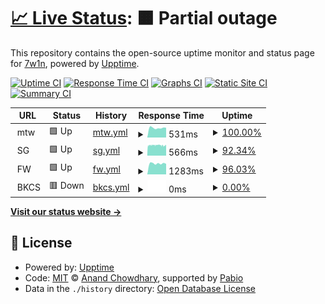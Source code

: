 # [📈 Live Status](https://7hanw1n.github.io/uptime): <!--live status--> **🟧 Partial outage**

This repository contains the open-source uptime monitor and status page for [7w1n](https://7hanw1n.github.io/uptime), powered by [Upptime](https://github.com/upptime/upptime).

[![Uptime CI](https://github.com/7hanw1n/uptime/workflows/Uptime%20CI/badge.svg)](https://github.com/7hanw1n/uptime/actions?query=workflow%3A%22Uptime+CI%22)
[![Response Time CI](https://github.com/7hanw1n/uptime/workflows/Response%20Time%20CI/badge.svg)](https://github.com/7hanw1n/uptime/actions?query=workflow%3A%22Response+Time+CI%22)
[![Graphs CI](https://github.com/7hanw1n/uptime/workflows/Graphs%20CI/badge.svg)](https://github.com/7hanw1n/uptime/actions?query=workflow%3A%22Graphs+CI%22)
[![Static Site CI](https://github.com/7hanw1n/uptime/workflows/Static%20Site%20CI/badge.svg)](https://github.com/7hanw1n/uptime/actions?query=workflow%3A%22Static+Site+CI%22)
[![Summary CI](https://github.com/7hanw1n/uptime/workflows/Summary%20CI/badge.svg)](https://github.com/7hanw1n/uptime/actions?query=workflow%3A%22Summary+CI%22)

<!--start: status pages-->
<!-- This summary is generated by Upptime (https://github.com/upptime/upptime) -->
<!-- Do not edit this manually, your changes will be overwritten -->
<!-- prettier-ignore -->
| URL | Status | History | Response Time | Uptime |
| --- | ------ | ------- | ------------- | ------ |
| <img alt="" src="https://icons.duckduckgo.com/ip3/null.ico" height="13"> mtw | 🟩 Up | [mtw.yml](https://github.com/7hanw1n/uptime/commits/HEAD/history/mtw.yml) | <details><summary><img alt="Response time graph" src="./graphs/mtw/response-time-week.png" height="20"> 531ms</summary><br><a href="https://7hanw1n.github.io/uptime/history/mtw"><img alt="Response time 602" src="https://img.shields.io/endpoint?url=https%3A%2F%2Fraw.githubusercontent.com%2F7hanw1n%2Fuptime%2FHEAD%2Fapi%2Fmtw%2Fresponse-time.json"></a><br><a href="https://7hanw1n.github.io/uptime/history/mtw"><img alt="24-hour response time 540" src="https://img.shields.io/endpoint?url=https%3A%2F%2Fraw.githubusercontent.com%2F7hanw1n%2Fuptime%2FHEAD%2Fapi%2Fmtw%2Fresponse-time-day.json"></a><br><a href="https://7hanw1n.github.io/uptime/history/mtw"><img alt="7-day response time 531" src="https://img.shields.io/endpoint?url=https%3A%2F%2Fraw.githubusercontent.com%2F7hanw1n%2Fuptime%2FHEAD%2Fapi%2Fmtw%2Fresponse-time-week.json"></a><br><a href="https://7hanw1n.github.io/uptime/history/mtw"><img alt="30-day response time 542" src="https://img.shields.io/endpoint?url=https%3A%2F%2Fraw.githubusercontent.com%2F7hanw1n%2Fuptime%2FHEAD%2Fapi%2Fmtw%2Fresponse-time-month.json"></a><br><a href="https://7hanw1n.github.io/uptime/history/mtw"><img alt="1-year response time 602" src="https://img.shields.io/endpoint?url=https%3A%2F%2Fraw.githubusercontent.com%2F7hanw1n%2Fuptime%2FHEAD%2Fapi%2Fmtw%2Fresponse-time-year.json"></a></details> | <details><summary><a href="https://7hanw1n.github.io/uptime/history/mtw">100.00%</a></summary><a href="https://7hanw1n.github.io/uptime/history/mtw"><img alt="All-time uptime 99.94%" src="https://img.shields.io/endpoint?url=https%3A%2F%2Fraw.githubusercontent.com%2F7hanw1n%2Fuptime%2FHEAD%2Fapi%2Fmtw%2Fuptime.json"></a><br><a href="https://7hanw1n.github.io/uptime/history/mtw"><img alt="24-hour uptime 100.00%" src="https://img.shields.io/endpoint?url=https%3A%2F%2Fraw.githubusercontent.com%2F7hanw1n%2Fuptime%2FHEAD%2Fapi%2Fmtw%2Fuptime-day.json"></a><br><a href="https://7hanw1n.github.io/uptime/history/mtw"><img alt="7-day uptime 100.00%" src="https://img.shields.io/endpoint?url=https%3A%2F%2Fraw.githubusercontent.com%2F7hanw1n%2Fuptime%2FHEAD%2Fapi%2Fmtw%2Fuptime-week.json"></a><br><a href="https://7hanw1n.github.io/uptime/history/mtw"><img alt="30-day uptime 99.98%" src="https://img.shields.io/endpoint?url=https%3A%2F%2Fraw.githubusercontent.com%2F7hanw1n%2Fuptime%2FHEAD%2Fapi%2Fmtw%2Fuptime-month.json"></a><br><a href="https://7hanw1n.github.io/uptime/history/mtw"><img alt="1-year uptime 99.94%" src="https://img.shields.io/endpoint?url=https%3A%2F%2Fraw.githubusercontent.com%2F7hanw1n%2Fuptime%2FHEAD%2Fapi%2Fmtw%2Fuptime-year.json"></a></details>
| <img alt="" src="https://icons.duckduckgo.com/ip3/null.ico" height="13"> SG | 🟩 Up | [sg.yml](https://github.com/7hanw1n/uptime/commits/HEAD/history/sg.yml) | <details><summary><img alt="Response time graph" src="./graphs/sg/response-time-week.png" height="20"> 566ms</summary><br><a href="https://7hanw1n.github.io/uptime/history/sg"><img alt="Response time 543" src="https://img.shields.io/endpoint?url=https%3A%2F%2Fraw.githubusercontent.com%2F7hanw1n%2Fuptime%2FHEAD%2Fapi%2Fsg%2Fresponse-time.json"></a><br><a href="https://7hanw1n.github.io/uptime/history/sg"><img alt="24-hour response time 571" src="https://img.shields.io/endpoint?url=https%3A%2F%2Fraw.githubusercontent.com%2F7hanw1n%2Fuptime%2FHEAD%2Fapi%2Fsg%2Fresponse-time-day.json"></a><br><a href="https://7hanw1n.github.io/uptime/history/sg"><img alt="7-day response time 566" src="https://img.shields.io/endpoint?url=https%3A%2F%2Fraw.githubusercontent.com%2F7hanw1n%2Fuptime%2FHEAD%2Fapi%2Fsg%2Fresponse-time-week.json"></a><br><a href="https://7hanw1n.github.io/uptime/history/sg"><img alt="30-day response time 559" src="https://img.shields.io/endpoint?url=https%3A%2F%2Fraw.githubusercontent.com%2F7hanw1n%2Fuptime%2FHEAD%2Fapi%2Fsg%2Fresponse-time-month.json"></a><br><a href="https://7hanw1n.github.io/uptime/history/sg"><img alt="1-year response time 543" src="https://img.shields.io/endpoint?url=https%3A%2F%2Fraw.githubusercontent.com%2F7hanw1n%2Fuptime%2FHEAD%2Fapi%2Fsg%2Fresponse-time-year.json"></a></details> | <details><summary><a href="https://7hanw1n.github.io/uptime/history/sg">92.34%</a></summary><a href="https://7hanw1n.github.io/uptime/history/sg"><img alt="All-time uptime 99.55%" src="https://img.shields.io/endpoint?url=https%3A%2F%2Fraw.githubusercontent.com%2F7hanw1n%2Fuptime%2FHEAD%2Fapi%2Fsg%2Fuptime.json"></a><br><a href="https://7hanw1n.github.io/uptime/history/sg"><img alt="24-hour uptime 100.00%" src="https://img.shields.io/endpoint?url=https%3A%2F%2Fraw.githubusercontent.com%2F7hanw1n%2Fuptime%2FHEAD%2Fapi%2Fsg%2Fuptime-day.json"></a><br><a href="https://7hanw1n.github.io/uptime/history/sg"><img alt="7-day uptime 92.34%" src="https://img.shields.io/endpoint?url=https%3A%2F%2Fraw.githubusercontent.com%2F7hanw1n%2Fuptime%2FHEAD%2Fapi%2Fsg%2Fuptime-week.json"></a><br><a href="https://7hanw1n.github.io/uptime/history/sg"><img alt="30-day uptime 97.66%" src="https://img.shields.io/endpoint?url=https%3A%2F%2Fraw.githubusercontent.com%2F7hanw1n%2Fuptime%2FHEAD%2Fapi%2Fsg%2Fuptime-month.json"></a><br><a href="https://7hanw1n.github.io/uptime/history/sg"><img alt="1-year uptime 99.55%" src="https://img.shields.io/endpoint?url=https%3A%2F%2Fraw.githubusercontent.com%2F7hanw1n%2Fuptime%2FHEAD%2Fapi%2Fsg%2Fuptime-year.json"></a></details>
| <img alt="" src="https://icons.duckduckgo.com/ip3/null.ico" height="13"> FW | 🟩 Up | [fw.yml](https://github.com/7hanw1n/uptime/commits/HEAD/history/fw.yml) | <details><summary><img alt="Response time graph" src="./graphs/fw/response-time-week.png" height="20"> 1283ms</summary><br><a href="https://7hanw1n.github.io/uptime/history/fw"><img alt="Response time 894" src="https://img.shields.io/endpoint?url=https%3A%2F%2Fraw.githubusercontent.com%2F7hanw1n%2Fuptime%2FHEAD%2Fapi%2Ffw%2Fresponse-time.json"></a><br><a href="https://7hanw1n.github.io/uptime/history/fw"><img alt="24-hour response time 1511" src="https://img.shields.io/endpoint?url=https%3A%2F%2Fraw.githubusercontent.com%2F7hanw1n%2Fuptime%2FHEAD%2Fapi%2Ffw%2Fresponse-time-day.json"></a><br><a href="https://7hanw1n.github.io/uptime/history/fw"><img alt="7-day response time 1283" src="https://img.shields.io/endpoint?url=https%3A%2F%2Fraw.githubusercontent.com%2F7hanw1n%2Fuptime%2FHEAD%2Fapi%2Ffw%2Fresponse-time-week.json"></a><br><a href="https://7hanw1n.github.io/uptime/history/fw"><img alt="30-day response time 1044" src="https://img.shields.io/endpoint?url=https%3A%2F%2Fraw.githubusercontent.com%2F7hanw1n%2Fuptime%2FHEAD%2Fapi%2Ffw%2Fresponse-time-month.json"></a><br><a href="https://7hanw1n.github.io/uptime/history/fw"><img alt="1-year response time 894" src="https://img.shields.io/endpoint?url=https%3A%2F%2Fraw.githubusercontent.com%2F7hanw1n%2Fuptime%2FHEAD%2Fapi%2Ffw%2Fresponse-time-year.json"></a></details> | <details><summary><a href="https://7hanw1n.github.io/uptime/history/fw">96.03%</a></summary><a href="https://7hanw1n.github.io/uptime/history/fw"><img alt="All-time uptime 96.39%" src="https://img.shields.io/endpoint?url=https%3A%2F%2Fraw.githubusercontent.com%2F7hanw1n%2Fuptime%2FHEAD%2Fapi%2Ffw%2Fuptime.json"></a><br><a href="https://7hanw1n.github.io/uptime/history/fw"><img alt="24-hour uptime 72.21%" src="https://img.shields.io/endpoint?url=https%3A%2F%2Fraw.githubusercontent.com%2F7hanw1n%2Fuptime%2FHEAD%2Fapi%2Ffw%2Fuptime-day.json"></a><br><a href="https://7hanw1n.github.io/uptime/history/fw"><img alt="7-day uptime 96.03%" src="https://img.shields.io/endpoint?url=https%3A%2F%2Fraw.githubusercontent.com%2F7hanw1n%2Fuptime%2FHEAD%2Fapi%2Ffw%2Fuptime-week.json"></a><br><a href="https://7hanw1n.github.io/uptime/history/fw"><img alt="30-day uptime 79.70%" src="https://img.shields.io/endpoint?url=https%3A%2F%2Fraw.githubusercontent.com%2F7hanw1n%2Fuptime%2FHEAD%2Fapi%2Ffw%2Fuptime-month.json"></a><br><a href="https://7hanw1n.github.io/uptime/history/fw"><img alt="1-year uptime 96.39%" src="https://img.shields.io/endpoint?url=https%3A%2F%2Fraw.githubusercontent.com%2F7hanw1n%2Fuptime%2FHEAD%2Fapi%2Ffw%2Fuptime-year.json"></a></details>
| <img alt="" src="https://icons.duckduckgo.com/ip3/null.ico" height="13"> BKCS | 🟥 Down | [bkcs.yml](https://github.com/7hanw1n/uptime/commits/HEAD/history/bkcs.yml) | <details><summary><img alt="Response time graph" src="./graphs/bkcs/response-time-week.png" height="20"> 0ms</summary><br><a href="https://7hanw1n.github.io/uptime/history/bkcs"><img alt="Response time 818" src="https://img.shields.io/endpoint?url=https%3A%2F%2Fraw.githubusercontent.com%2F7hanw1n%2Fuptime%2FHEAD%2Fapi%2Fbkcs%2Fresponse-time.json"></a><br><a href="https://7hanw1n.github.io/uptime/history/bkcs"><img alt="24-hour response time 0" src="https://img.shields.io/endpoint?url=https%3A%2F%2Fraw.githubusercontent.com%2F7hanw1n%2Fuptime%2FHEAD%2Fapi%2Fbkcs%2Fresponse-time-day.json"></a><br><a href="https://7hanw1n.github.io/uptime/history/bkcs"><img alt="7-day response time 0" src="https://img.shields.io/endpoint?url=https%3A%2F%2Fraw.githubusercontent.com%2F7hanw1n%2Fuptime%2FHEAD%2Fapi%2Fbkcs%2Fresponse-time-week.json"></a><br><a href="https://7hanw1n.github.io/uptime/history/bkcs"><img alt="30-day response time 817" src="https://img.shields.io/endpoint?url=https%3A%2F%2Fraw.githubusercontent.com%2F7hanw1n%2Fuptime%2FHEAD%2Fapi%2Fbkcs%2Fresponse-time-month.json"></a><br><a href="https://7hanw1n.github.io/uptime/history/bkcs"><img alt="1-year response time 818" src="https://img.shields.io/endpoint?url=https%3A%2F%2Fraw.githubusercontent.com%2F7hanw1n%2Fuptime%2FHEAD%2Fapi%2Fbkcs%2Fresponse-time-year.json"></a></details> | <details><summary><a href="https://7hanw1n.github.io/uptime/history/bkcs">0.00%</a></summary><a href="https://7hanw1n.github.io/uptime/history/bkcs"><img alt="All-time uptime 79.32%" src="https://img.shields.io/endpoint?url=https%3A%2F%2Fraw.githubusercontent.com%2F7hanw1n%2Fuptime%2FHEAD%2Fapi%2Fbkcs%2Fuptime.json"></a><br><a href="https://7hanw1n.github.io/uptime/history/bkcs"><img alt="24-hour uptime 0.00%" src="https://img.shields.io/endpoint?url=https%3A%2F%2Fraw.githubusercontent.com%2F7hanw1n%2Fuptime%2FHEAD%2Fapi%2Fbkcs%2Fuptime-day.json"></a><br><a href="https://7hanw1n.github.io/uptime/history/bkcs"><img alt="7-day uptime 0.00%" src="https://img.shields.io/endpoint?url=https%3A%2F%2Fraw.githubusercontent.com%2F7hanw1n%2Fuptime%2FHEAD%2Fapi%2Fbkcs%2Fuptime-week.json"></a><br><a href="https://7hanw1n.github.io/uptime/history/bkcs"><img alt="30-day uptime 19.15%" src="https://img.shields.io/endpoint?url=https%3A%2F%2Fraw.githubusercontent.com%2F7hanw1n%2Fuptime%2FHEAD%2Fapi%2Fbkcs%2Fuptime-month.json"></a><br><a href="https://7hanw1n.github.io/uptime/history/bkcs"><img alt="1-year uptime 79.32%" src="https://img.shields.io/endpoint?url=https%3A%2F%2Fraw.githubusercontent.com%2F7hanw1n%2Fuptime%2FHEAD%2Fapi%2Fbkcs%2Fuptime-year.json"></a></details>

<!--end: status pages-->

[**Visit our status website →**](https://7hanw1n.github.io/uptime)

## 📄 License

- Powered by: [Upptime](https://github.com/upptime/upptime)
- Code: [MIT](./LICENSE) © [Anand Chowdhary](https://anandchowdhary.com), supported by [Pabio](https://pabio.com)
- Data in the `./history` directory: [Open Database License](https://opendatacommons.org/licenses/odbl/1-0/)
